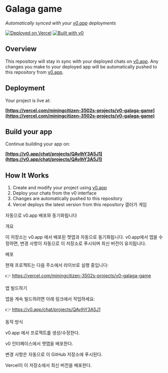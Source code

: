 # Galaga game

*Automatically synced with your [v0.app](https://v0.app) deployments*

[![Deployed on Vercel](https://img.shields.io/badge/Deployed%20on-Vercel-black?style=for-the-badge&logo=vercel)](https://vercel.com/miningcitizen-3502s-projects/v0-galaga-game)
[![Built with v0](https://img.shields.io/badge/Built%20with-v0.app-black?style=for-the-badge)](https://v0.app/chat/projects/QAvIhY3A5J1)

## Overview

This repository will stay in sync with your deployed chats on [v0.app](https://v0.app).
Any changes you make to your deployed app will be automatically pushed to this repository from [v0.app](https://v0.app).

## Deployment

Your project is live at:

**[https://vercel.com/miningcitizen-3502s-projects/v0-galaga-game](https://vercel.com/miningcitizen-3502s-projects/v0-galaga-game)**

## Build your app

Continue building your app on:

**[https://v0.app/chat/projects/QAvIhY3A5J1](https://v0.app/chat/projects/QAvIhY3A5J1)**

## How It Works

1. Create and modify your project using [v0.app](https://v0.app)
2. Deploy your chats from the v0 interface
3. Changes are automatically pushed to this repository
4. Vercel deploys the latest version from this repository
갤러가 게임

자동으로 v0.app
 배포와 동기화됩니다




개요

이 저장소는 v0.app
에서 배포된 챗앱과 자동으로 동기화됩니다.
v0.app에서 앱을 수정하면, 변경 사항이 자동으로 이 저장소로 푸시되며 최신 버전이 유지됩니다.

배포

현재 프로젝트는 다음 주소에서 라이브로 실행 중입니다:

👉 https://vercel.com/miningcitizen-3502s-projects/v0-galaga-game

앱 빌드하기

앱을 계속 빌드하려면 아래 링크에서 작업하세요:

👉 https://v0.app/chat/projects/QAvIhY3A5J1

동작 방식

v0.app
에서 프로젝트를 생성/수정한다.

v0 인터페이스에서 챗앱을 배포한다.

변경 사항은 자동으로 이 GitHub 저장소에 푸시된다.

Vercel이 이 저장소에서 최신 버전을 배포한다.
